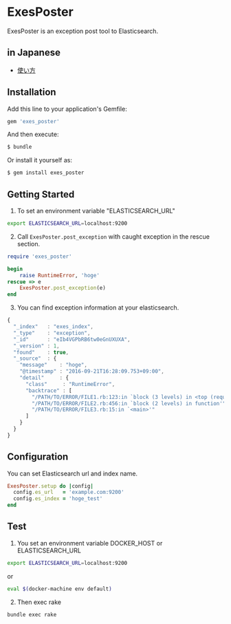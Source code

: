 ExesPoster
========

ExesPoster is an exception post tool to Elasticsearch.

in Japanese
-----
 * [使い方](features/post_exception_to_elasticsearch.feature)

Installation
-----

Add this line to your application's Gemfile:

```ruby
gem 'exes_poster'
```

And then execute:
```bash
$ bundle
```

Or install it yourself as:
```bash
$ gem install exes_poster
```


Getting Started
-----

1. To set an environment variable "ELASTICSEARCH_URL"
  ```bash
  export ELASTICSEARCH_URL=localhost:9200
  ```

2. Call `ExesPoster.post_exception` with caught exception in the rescue section.
  ```ruby
  require 'exes_poster'
  
  begin
      raise RuntimeError, 'hoge'
  rescue => e
      ExesPoster.post_exception(e)
  end
  ```

3. You can find exception information at your elasticsearch.
  ```javascript
  {
    "_index"   : "exes_index",
    "_type"    : "exception",
    "_id"      : "eIb4VGPbRB6tw0eGnUXUXA",
    "_version" : 1,
    "found"    : true,
    "_source"  : {
      "message"    : "hoge",
      "@timestamp" : "2016-09-21T16:28:09.753+09:00",
      "detail"     : {
        "class"     : "RuntimeError",
        "backtrace" : [
          "/PATH/TO/ERROR/FILE1.rb:123:in `block (3 levels) in <top (required)>'",
          "/PATH/TO/ERROR/FILE2.rb:456:in `block (2 levels) in function'",
          "/PATH/TO/ERROR/FILE3.rb:15:in `<main>'"
        ]
      }
    }
  }
  ```

Configuration
-----

You can set Elasticsearch url and index name.

```ruby
ExesPoster.setup do |config|
  config.es_url   = 'example.com:9200'
  config.es_index = 'hoge_test'
end
```

Test
-----

1. You set an environment variable DOCKER_HOST or ELASTICSEARCH_URL
  ```bash
  export ELASTICSEARCH_URL=localhost:9200
  ```
  or
  ```bash
  eval $(docker-machine env default)
  ```
 
2. Then exec rake
  ```bash
  bundle exec rake
  ```
